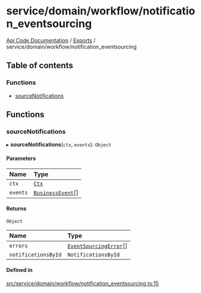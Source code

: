 # service/domain/workflow/notification\_eventsourcing
 
[Api Code Documentation](../README.md) / [Exports](../modules.md) / service/domain/workflow/notification\_eventsourcing

## Table of contents

### Functions

- [sourceNotifications](service_domain_workflow_notification_eventsourcing.md#sourcenotifications)

## Functions

### sourceNotifications

▸ **sourceNotifications**(`ctx`, `events`): `Object`

#### Parameters

| Name | Type |
| :------ | :------ |
| `ctx` | [`Ctx`](../interfaces/lib_ctx.Ctx.md) |
| `events` | [`BusinessEvent`](service_domain_business_event.md#businessevent)[] |

#### Returns

`Object`

| Name | Type |
| :------ | :------ |
| `errors` | [`EventSourcingError`](../classes/service_domain_errors_event_sourcing_error.EventSourcingError.md)[] |
| `notificationsById` | `NotificationsById` |

#### Defined in

[src/service/domain/workflow/notification_eventsourcing.ts:15](https://github.com/openkfw/TruBudget/blob/d07ad94/api/src/service/domain/workflow/notification_eventsourcing.ts#L15)
